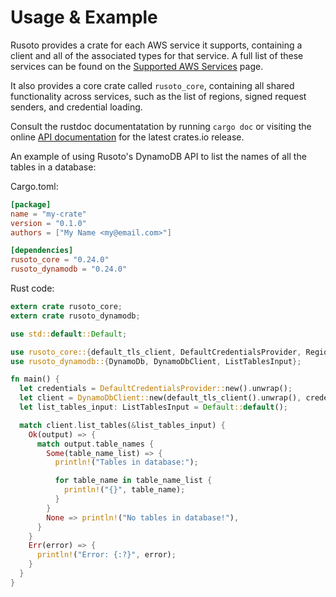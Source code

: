 # Usage & Example

Rusoto provides a crate for each AWS service it supports, containing a client
and all of the associated types for that service. A full list of these services
can be found on the [Supported AWS Services][supported-aws-services] page.

It also provides a core crate called `rusoto_core`, containing all shared
functionality across services, such as the list of regions, signed request senders,
and credential loading.

Consult the rustdoc documentatation by running `cargo doc` or visiting the online
[API documentation][api-documentation] for the latest crates.io release.

An example of using Rusoto's DynamoDB API to list the names of all the
tables in a database:

Cargo.toml:

```toml
[package]
name = "my-crate"
version = "0.1.0"
authors = ["My Name <my@email.com>"]

[dependencies]
rusoto_core = "0.24.0"
rusoto_dynamodb = "0.24.0"
```

Rust code:

```rust
extern crate rusoto_core;
extern crate rusoto_dynamodb;

use std::default::Default;

use rusoto_core::{default_tls_client, DefaultCredentialsProvider, Region};
use rusoto_dynamodb::{DynamoDb, DynamoDbClient, ListTablesInput};

fn main() {
  let credentials = DefaultCredentialsProvider::new().unwrap();
  let client = DynamoDbClient::new(default_tls_client().unwrap(), credentials, Region::UsEast1);
  let list_tables_input: ListTablesInput = Default::default();

  match client.list_tables(&list_tables_input) {
    Ok(output) => {
      match output.table_names {
        Some(table_name_list) => {
          println!("Tables in database:");

          for table_name in table_name_list {
            println!("{}", table_name);
          }
        }
        None => println!("No tables in database!"),
      }
    }
    Err(error) => {
      println!("Error: {:?}", error);
    }
  }
}
```

[api-documentation]: https://rusoto.github.io/rusoto/rusoto/
[supported-aws-services]: /supported-aws-services.html
